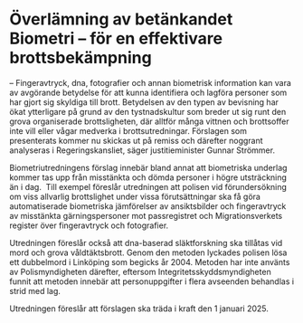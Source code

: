 # Överlämning av betänkandet Biometri – för en effektivare brottsbekämpning

– Fingeravtryck, dna, fotografier och annan biometrisk information kan vara av avgörande betydelse för att kunna identifiera och lagföra personer som har gjort sig skyldiga till brott. Betydelsen av den typen av bevisning har ökat ytterligare på grund av den tystnadskultur som breder ut sig runt den grova organiserade brottsligheten, där alltför många vittnen och brottsoffer inte vill eller vågar medverka i brottsutredningar. Förslagen som presenterats kommer nu skickas ut på remiss och därefter noggrant analyseras i Regeringskansliet, säger justitieminister Gunnar Strömmer.

Biometriutredningens förslag innebär bland annat att biometriska underlag kommer tas upp från misstänkta och dömda personer i högre utsträckning än i dag.  Till exempel föreslår utredningen att polisen vid förundersökning om viss allvarlig brottslighet under vissa förutsättningar ska få göra automatiserade biometriska jämförelser av ansiktsbilder och fingeravtryck av misstänkta gärningspersoner mot passregistret och Migrationsverkets register över fingeravtryck och fotografier.

Utredningen föreslår också att dna-baserad släktforskning ska tillåtas vid mord och grova våldtäktsbrott. Genom den metoden lyckades polisen lösa ett dubbelmord i Linköping som begicks år 2004. Metoden har inte använts av Polismyndigheten därefter, eftersom Integritetsskyddsmyndigheten funnit att metoden innebär att personuppgifter i flera avseenden behandlas i strid med lag.

Utredningen föreslår att förslagen ska träda i kraft den 1 januari 2025.
